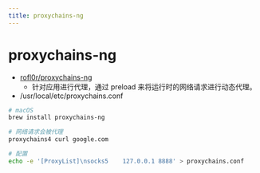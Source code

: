 ```yaml
---
title: proxychains-ng
---
```


# proxychains-ng

- [rofl0r/proxychains-ng](https://github.com/rofl0r/proxychains-ng)
  - 针对应用进行代理，通过 preload 来将运行时的网络请求进行动态代理。
- /usr/local/etc/proxychains.conf

```bash
# macOS
brew install proxychains-ng

# 网络请求会被代理
proxychains4 curl google.com

# 配置
echo -e '[ProxyList]\nsocks5 	127.0.0.1 8888' > proxychains.conf
```
